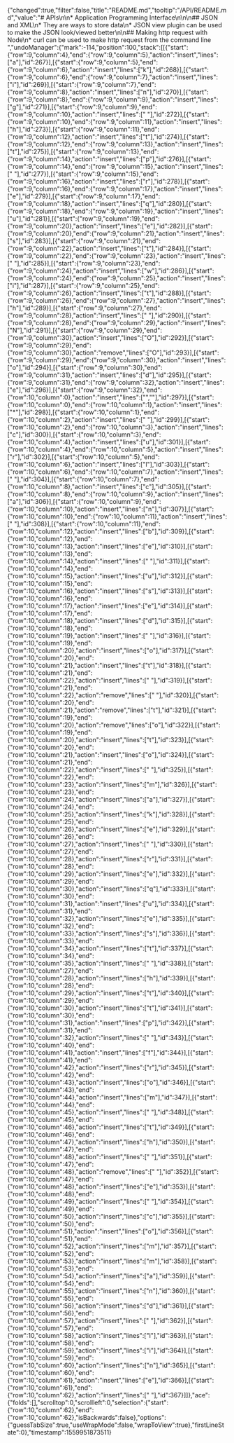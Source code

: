 {"changed":true,"filter":false,"title":"README.md","tooltip":"/API/README.md","value":"# APIs\n\n* Application Programming Interface\n\n\n## JSON and XML\n* They are ways to store data\n* JSON view plugin can be used to make the JSON look/viewed better\n\n## Making http request with Node\n* curl can be used to make http request from the command line ","undoManager":{"mark":-114,"position":100,"stack":[[{"start":{"row":9,"column":4},"end":{"row":9,"column":5},"action":"insert","lines":["a"],"id":267}],[{"start":{"row":9,"column":5},"end":{"row":9,"column":6},"action":"insert","lines":["k"],"id":268}],[{"start":{"row":9,"column":6},"end":{"row":9,"column":7},"action":"insert","lines":["i"],"id":269}],[{"start":{"row":9,"column":7},"end":{"row":9,"column":8},"action":"insert","lines":["n"],"id":270}],[{"start":{"row":9,"column":8},"end":{"row":9,"column":9},"action":"insert","lines":["g"],"id":271}],[{"start":{"row":9,"column":9},"end":{"row":9,"column":10},"action":"insert","lines":[" "],"id":272}],[{"start":{"row":9,"column":10},"end":{"row":9,"column":11},"action":"insert","lines":["h"],"id":273}],[{"start":{"row":9,"column":11},"end":{"row":9,"column":12},"action":"insert","lines":["t"],"id":274}],[{"start":{"row":9,"column":12},"end":{"row":9,"column":13},"action":"insert","lines":["t"],"id":275}],[{"start":{"row":9,"column":13},"end":{"row":9,"column":14},"action":"insert","lines":["p"],"id":276}],[{"start":{"row":9,"column":14},"end":{"row":9,"column":15},"action":"insert","lines":[" "],"id":277}],[{"start":{"row":9,"column":15},"end":{"row":9,"column":16},"action":"insert","lines":["r"],"id":278}],[{"start":{"row":9,"column":16},"end":{"row":9,"column":17},"action":"insert","lines":["e"],"id":279}],[{"start":{"row":9,"column":17},"end":{"row":9,"column":18},"action":"insert","lines":["q"],"id":280}],[{"start":{"row":9,"column":18},"end":{"row":9,"column":19},"action":"insert","lines":["u"],"id":281}],[{"start":{"row":9,"column":19},"end":{"row":9,"column":20},"action":"insert","lines":["e"],"id":282}],[{"start":{"row":9,"column":20},"end":{"row":9,"column":21},"action":"insert","lines":["s"],"id":283}],[{"start":{"row":9,"column":21},"end":{"row":9,"column":22},"action":"insert","lines":["t"],"id":284}],[{"start":{"row":9,"column":22},"end":{"row":9,"column":23},"action":"insert","lines":[" "],"id":285}],[{"start":{"row":9,"column":23},"end":{"row":9,"column":24},"action":"insert","lines":["w"],"id":286}],[{"start":{"row":9,"column":24},"end":{"row":9,"column":25},"action":"insert","lines":["i"],"id":287}],[{"start":{"row":9,"column":25},"end":{"row":9,"column":26},"action":"insert","lines":["t"],"id":288}],[{"start":{"row":9,"column":26},"end":{"row":9,"column":27},"action":"insert","lines":["h"],"id":289}],[{"start":{"row":9,"column":27},"end":{"row":9,"column":28},"action":"insert","lines":[" "],"id":290}],[{"start":{"row":9,"column":28},"end":{"row":9,"column":29},"action":"insert","lines":["N"],"id":291}],[{"start":{"row":9,"column":29},"end":{"row":9,"column":30},"action":"insert","lines":["O"],"id":292}],[{"start":{"row":9,"column":29},"end":{"row":9,"column":30},"action":"remove","lines":["O"],"id":293}],[{"start":{"row":9,"column":29},"end":{"row":9,"column":30},"action":"insert","lines":["o"],"id":294}],[{"start":{"row":9,"column":30},"end":{"row":9,"column":31},"action":"insert","lines":["d"],"id":295}],[{"start":{"row":9,"column":31},"end":{"row":9,"column":32},"action":"insert","lines":["e"],"id":296}],[{"start":{"row":9,"column":32},"end":{"row":10,"column":0},"action":"insert","lines":["",""],"id":297}],[{"start":{"row":10,"column":0},"end":{"row":10,"column":1},"action":"insert","lines":["*"],"id":298}],[{"start":{"row":10,"column":1},"end":{"row":10,"column":2},"action":"insert","lines":[" "],"id":299}],[{"start":{"row":10,"column":2},"end":{"row":10,"column":3},"action":"insert","lines":["c"],"id":300}],[{"start":{"row":10,"column":3},"end":{"row":10,"column":4},"action":"insert","lines":["u"],"id":301}],[{"start":{"row":10,"column":4},"end":{"row":10,"column":5},"action":"insert","lines":["r"],"id":302}],[{"start":{"row":10,"column":5},"end":{"row":10,"column":6},"action":"insert","lines":["l"],"id":303}],[{"start":{"row":10,"column":6},"end":{"row":10,"column":7},"action":"insert","lines":[" "],"id":304}],[{"start":{"row":10,"column":7},"end":{"row":10,"column":8},"action":"insert","lines":["c"],"id":305}],[{"start":{"row":10,"column":8},"end":{"row":10,"column":9},"action":"insert","lines":["a"],"id":306}],[{"start":{"row":10,"column":9},"end":{"row":10,"column":10},"action":"insert","lines":["n"],"id":307}],[{"start":{"row":10,"column":10},"end":{"row":10,"column":11},"action":"insert","lines":[" "],"id":308}],[{"start":{"row":10,"column":11},"end":{"row":10,"column":12},"action":"insert","lines":["b"],"id":309}],[{"start":{"row":10,"column":12},"end":{"row":10,"column":13},"action":"insert","lines":["e"],"id":310}],[{"start":{"row":10,"column":13},"end":{"row":10,"column":14},"action":"insert","lines":[" "],"id":311}],[{"start":{"row":10,"column":14},"end":{"row":10,"column":15},"action":"insert","lines":["u"],"id":312}],[{"start":{"row":10,"column":15},"end":{"row":10,"column":16},"action":"insert","lines":["s"],"id":313}],[{"start":{"row":10,"column":16},"end":{"row":10,"column":17},"action":"insert","lines":["e"],"id":314}],[{"start":{"row":10,"column":17},"end":{"row":10,"column":18},"action":"insert","lines":["d"],"id":315}],[{"start":{"row":10,"column":18},"end":{"row":10,"column":19},"action":"insert","lines":[" "],"id":316}],[{"start":{"row":10,"column":19},"end":{"row":10,"column":20},"action":"insert","lines":["o"],"id":317}],[{"start":{"row":10,"column":20},"end":{"row":10,"column":21},"action":"insert","lines":["t"],"id":318}],[{"start":{"row":10,"column":21},"end":{"row":10,"column":22},"action":"insert","lines":[" "],"id":319}],[{"start":{"row":10,"column":21},"end":{"row":10,"column":22},"action":"remove","lines":[" "],"id":320}],[{"start":{"row":10,"column":20},"end":{"row":10,"column":21},"action":"remove","lines":["t"],"id":321}],[{"start":{"row":10,"column":19},"end":{"row":10,"column":20},"action":"remove","lines":["o"],"id":322}],[{"start":{"row":10,"column":19},"end":{"row":10,"column":20},"action":"insert","lines":["t"],"id":323}],[{"start":{"row":10,"column":20},"end":{"row":10,"column":21},"action":"insert","lines":["o"],"id":324}],[{"start":{"row":10,"column":21},"end":{"row":10,"column":22},"action":"insert","lines":[" "],"id":325}],[{"start":{"row":10,"column":22},"end":{"row":10,"column":23},"action":"insert","lines":["m"],"id":326}],[{"start":{"row":10,"column":23},"end":{"row":10,"column":24},"action":"insert","lines":["a"],"id":327}],[{"start":{"row":10,"column":24},"end":{"row":10,"column":25},"action":"insert","lines":["k"],"id":328}],[{"start":{"row":10,"column":25},"end":{"row":10,"column":26},"action":"insert","lines":["e"],"id":329}],[{"start":{"row":10,"column":26},"end":{"row":10,"column":27},"action":"insert","lines":[" "],"id":330}],[{"start":{"row":10,"column":27},"end":{"row":10,"column":28},"action":"insert","lines":["r"],"id":331}],[{"start":{"row":10,"column":28},"end":{"row":10,"column":29},"action":"insert","lines":["e"],"id":332}],[{"start":{"row":10,"column":29},"end":{"row":10,"column":30},"action":"insert","lines":["q"],"id":333}],[{"start":{"row":10,"column":30},"end":{"row":10,"column":31},"action":"insert","lines":["u"],"id":334}],[{"start":{"row":10,"column":31},"end":{"row":10,"column":32},"action":"insert","lines":["e"],"id":335}],[{"start":{"row":10,"column":32},"end":{"row":10,"column":33},"action":"insert","lines":["s"],"id":336}],[{"start":{"row":10,"column":33},"end":{"row":10,"column":34},"action":"insert","lines":["t"],"id":337}],[{"start":{"row":10,"column":34},"end":{"row":10,"column":35},"action":"insert","lines":[" "],"id":338}],[{"start":{"row":10,"column":27},"end":{"row":10,"column":28},"action":"insert","lines":["h"],"id":339}],[{"start":{"row":10,"column":28},"end":{"row":10,"column":29},"action":"insert","lines":["t"],"id":340}],[{"start":{"row":10,"column":29},"end":{"row":10,"column":30},"action":"insert","lines":["t"],"id":341}],[{"start":{"row":10,"column":30},"end":{"row":10,"column":31},"action":"insert","lines":["p"],"id":342}],[{"start":{"row":10,"column":31},"end":{"row":10,"column":32},"action":"insert","lines":[" "],"id":343}],[{"start":{"row":10,"column":40},"end":{"row":10,"column":41},"action":"insert","lines":["f"],"id":344}],[{"start":{"row":10,"column":41},"end":{"row":10,"column":42},"action":"insert","lines":["r"],"id":345}],[{"start":{"row":10,"column":42},"end":{"row":10,"column":43},"action":"insert","lines":["o"],"id":346}],[{"start":{"row":10,"column":43},"end":{"row":10,"column":44},"action":"insert","lines":["m"],"id":347}],[{"start":{"row":10,"column":44},"end":{"row":10,"column":45},"action":"insert","lines":[" "],"id":348}],[{"start":{"row":10,"column":45},"end":{"row":10,"column":46},"action":"insert","lines":["t"],"id":349}],[{"start":{"row":10,"column":46},"end":{"row":10,"column":47},"action":"insert","lines":["h"],"id":350}],[{"start":{"row":10,"column":47},"end":{"row":10,"column":48},"action":"insert","lines":[" "],"id":351}],[{"start":{"row":10,"column":47},"end":{"row":10,"column":48},"action":"remove","lines":[" "],"id":352}],[{"start":{"row":10,"column":47},"end":{"row":10,"column":48},"action":"insert","lines":["e"],"id":353}],[{"start":{"row":10,"column":48},"end":{"row":10,"column":49},"action":"insert","lines":[" "],"id":354}],[{"start":{"row":10,"column":49},"end":{"row":10,"column":50},"action":"insert","lines":["c"],"id":355}],[{"start":{"row":10,"column":50},"end":{"row":10,"column":51},"action":"insert","lines":["o"],"id":356}],[{"start":{"row":10,"column":51},"end":{"row":10,"column":52},"action":"insert","lines":["m"],"id":357}],[{"start":{"row":10,"column":52},"end":{"row":10,"column":53},"action":"insert","lines":["m"],"id":358}],[{"start":{"row":10,"column":53},"end":{"row":10,"column":54},"action":"insert","lines":["a"],"id":359}],[{"start":{"row":10,"column":54},"end":{"row":10,"column":55},"action":"insert","lines":["n"],"id":360}],[{"start":{"row":10,"column":55},"end":{"row":10,"column":56},"action":"insert","lines":["d"],"id":361}],[{"start":{"row":10,"column":56},"end":{"row":10,"column":57},"action":"insert","lines":[" "],"id":362}],[{"start":{"row":10,"column":57},"end":{"row":10,"column":58},"action":"insert","lines":["l"],"id":363}],[{"start":{"row":10,"column":58},"end":{"row":10,"column":59},"action":"insert","lines":["i"],"id":364}],[{"start":{"row":10,"column":59},"end":{"row":10,"column":60},"action":"insert","lines":["n"],"id":365}],[{"start":{"row":10,"column":60},"end":{"row":10,"column":61},"action":"insert","lines":["e"],"id":366}],[{"start":{"row":10,"column":61},"end":{"row":10,"column":62},"action":"insert","lines":[" "],"id":367}]]},"ace":{"folds":[],"scrolltop":0,"scrollleft":0,"selection":{"start":{"row":10,"column":62},"end":{"row":10,"column":62},"isBackwards":false},"options":{"guessTabSize":true,"useWrapMode":false,"wrapToView":true},"firstLineState":0},"timestamp":1559951873511}